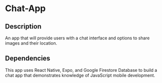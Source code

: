 # Chat-App
## Description
An app that will
provide users with a chat interface and options to share images and their
location.

## Dependencies
This app uses React Native, Expo, and Google Firestore Database to build a
chat app that demonstrates knowledge of JavaScript mobile
development.

